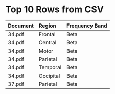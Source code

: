 # Top 10 Rows from CSV

| Document   | Region    | Frequency Band   |
|:-----------|:----------|:-----------------|
| 34.pdf     | Frontal   | Beta             |
| 34.pdf     | Central   | Beta             |
| 34.pdf     | Motor     | Beta             |
| 34.pdf     | Parietal  | Beta             |
| 34.pdf     | Temporal  | Beta             |
| 34.pdf     | Occipital | Beta             |
| 37.pdf     | Parietal  | Beta             |